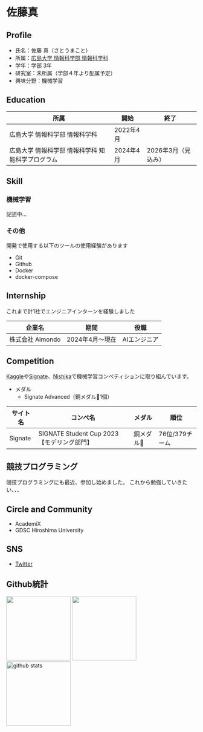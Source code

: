# 佐藤真

## Profile

- 氏名：佐藤 真（さとうまこと）
- 所属：[広島大学 情報科学部 情報科学科](https://www.hiroshima-u.ac.jp/ids)
- 学年：学部 3年
- 研究室：未所属（学部４年より配属予定）
- 興味分野：機械学習

## Education

|所属|開始|終了|
|---|-----|---|
|広島大学 情報科学部 情報科学科|2022年4月||
|広島大学 情報科学部 情報科学科 知能科学プログラム|2024年4月|2026年3月（見込み）|

## Skill

### 機械学習
記述中...

### その他

開発で使用する以下のツールの使用経験があります

- Git
- Github
- Docker
- docker-compose

## Internship

これまで計1社でエンジニアインターンを経験しました

|企業名|期間|役職|
|-----|---|----|
|株式会社 Almondo|2024年4月〜現在|AIエンジニア|

## Competition

[Kaggle](https://www.kaggle.com/)や[Signate](https://signate.jp/)、[Nishika](https://www.nishika.com/)で機械学習コンペティションに取り組んでいます。

- メダル
  - Signate Advanced（銅メダル🥉1個）

|サイト名|コンペ名|メダル|順位|
|-------|------|-----|----|
|Signate|SIGNATE Student Cup 2023【モデリング部門】|銅メダル🥉|76位/379チーム|

## 競技プログラミング
競技プログラミングにも最近、参加し始めました。
これから勉強していきたい、、、

## Circle and Community

- AcademiX
- GDSC Hiroshima University

## SNS

- [Twitter](https://twitter.com/macoto_tech)

## Github統計

<div align="left"> 
  <img height="170px" src="https://github-profile-summary-cards.vercel.app/api/cards/profile-details?username=maco-macoo&theme=default" />
  <img height="170px" src="https://github-readme-stats.vercel.app/api?username=maco-macoo&count_private=true&show_icons=true&theme=compact&layout=compact" />
  <img alt="github stats" height="170px" src="https://github-readme-stats.vercel.app/api/top-langs/?username=maco-macoo&theme=compact&layout=compact" />
</div>
